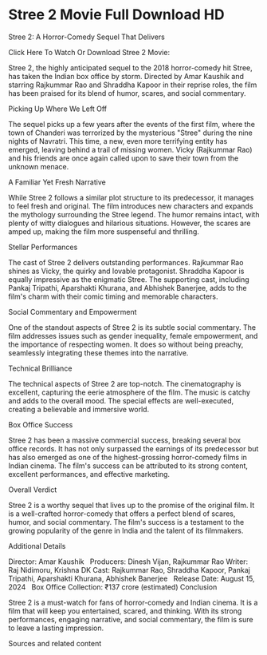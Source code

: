 # Stree 2 Movie Full Download HD
Stree 2: A Horror-Comedy Sequel That Delivers

Click Here To Watch Or Download Stree 2 Movie:

Stree 2, the highly anticipated sequel to the 2018 horror-comedy hit Stree, has taken the Indian box office by storm. Directed by Amar Kaushik and starring Rajkummar Rao and Shraddha Kapoor in their reprise roles, the film has been praised for its blend of humor, scares, and social commentary.   

Picking Up Where We Left Off

The sequel picks up a few years after the events of the first film, where the town of Chanderi was terrorized by the mysterious "Stree" during the nine nights of Navratri. This time, a new, even more terrifying entity has emerged, leaving behind a trail of missing women. Vicky (Rajkummar Rao) and his friends are once again called upon to save their town from the unknown menace.   

A Familiar Yet Fresh Narrative

While Stree 2 follows a similar plot structure to its predecessor, it manages to feel fresh and original. The film introduces new characters and expands the mythology surrounding the Stree legend. The humor remains intact, with plenty of witty dialogues and hilarious situations. However, the scares are amped up, making the film more suspenseful and thrilling.   

Stellar Performances

The cast of Stree 2 delivers outstanding performances. Rajkummar Rao shines as Vicky, the quirky and lovable protagonist. Shraddha Kapoor is equally impressive as the enigmatic Stree. The supporting cast, including Pankaj Tripathi, Aparshakti Khurana, and Abhishek Banerjee, adds to the film's charm with their comic timing and memorable characters.   

Social Commentary and Empowerment

One of the standout aspects of Stree 2 is its subtle social commentary. The film addresses issues such as gender inequality, female empowerment, and the importance of respecting women. It does so without being preachy, seamlessly integrating these themes into the narrative.   

Technical Brilliance

The technical aspects of Stree 2 are top-notch. The cinematography is excellent, capturing the eerie atmosphere of the film. The music is catchy and adds to the overall mood. The special effects are well-executed, creating a believable and immersive world.   

Box Office Success

Stree 2 has been a massive commercial success, breaking several box office records. It has not only surpassed the earnings of its predecessor but has also emerged as one of the highest-grossing horror-comedy films in Indian cinema. The film's success can be attributed to its strong content, excellent performances, and effective marketing.   

Overall Verdict

Stree 2 is a worthy sequel that lives up to the promise of the original film. It is a well-crafted horror-comedy that offers a perfect blend of scares, humor, and social commentary. The film's success is a testament to the growing popularity of the genre in India and the talent of its filmmakers.   

Additional Details

Director: Amar Kaushik   
Producers: Dinesh Vijan, Rajkummar Rao
Writer: Raj Nidimoru, Krishna DK
Cast: Rajkummar Rao, Shraddha Kapoor, Pankaj Tripathi, Aparshakti Khurana, Abhishek Banerjee   
Release Date: August 15, 2024   
Box Office Collection: ₹137 crore (estimated)
Conclusion

Stree 2 is a must-watch for fans of horror-comedy and Indian cinema. It is a film that will keep you entertained, scared, and thinking. With its strong performances, engaging narrative, and social commentary, the film is sure to leave a lasting impression.   


Sources and related content
